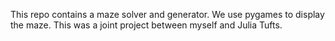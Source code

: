 This repo contains a maze solver and generator.  We use pygames to display the maze. This was a joint project between myself and Julia Tufts. 

